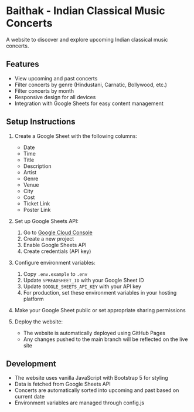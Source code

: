 # Baithak - Indian Classical Music Concerts

A website to discover and explore upcoming Indian classical music concerts.

## Features
- View upcoming and past concerts
- Filter concerts by genre (Hindustani, Carnatic, Bollywood, etc.)
- Filter concerts by month
- Responsive design for all devices
- Integration with Google Sheets for easy content management

## Setup Instructions

1. Create a Google Sheet with the following columns:
   - Date
   - Time
   - Title
   - Description
   - Artist
   - Genre
   - Venue
   - City
   - Cost
   - Ticket Link
   - Poster Link

2. Set up Google Sheets API:
   1. Go to [Google Cloud Console](https://console.cloud.google.com/)
   2. Create a new project
   3. Enable Google Sheets API
   4. Create credentials (API key)

3. Configure environment variables:
   1. Copy `.env.example` to `.env`
   2. Update `SPREADSHEET_ID` with your Google Sheet ID
   3. Update `GOOGLE_SHEETS_API_KEY` with your API key
   4. For production, set these environment variables in your hosting platform

4. Make your Google Sheet public or set appropriate sharing permissions

5. Deploy the website:
   - The website is automatically deployed using GitHub Pages
   - Any changes pushed to the main branch will be reflected on the live site

## Development
- The website uses vanilla JavaScript with Bootstrap 5 for styling
- Data is fetched from Google Sheets API
- Concerts are automatically sorted into upcoming and past based on current date
- Environment variables are managed through config.js
